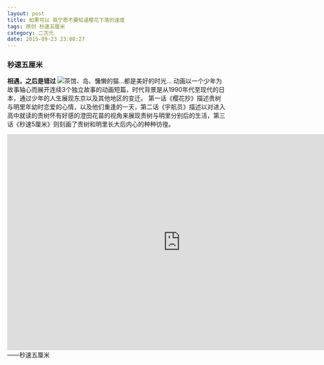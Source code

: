 ```yaml
---
layout: post
title: 如果可以 我宁愿不要知道樱花下落的速度
tags: 原创 秒速五厘米
category: 二次元
date: 2015-09-23 23:08:27
---
```


### 秒速五厘米

**相遇，之后是错过**
![](http://7xlkoc.com1.z0.glb.clouddn.com/sakura_716.jpg "茶馆、岛、慵懒的猫...都是美好的时光...")
动画以一个少年为故事轴心而展开连续3个独立故事的动画短篇，时代背景是从1990年代至现代的日本，通过少年的人生展现东京以及其他地区的变迁。 第一话《樱花抄》描述贵树与明里年幼时恋爱的心情，以及他们重逢的一天，第二话《宇航员》描述以对进入高中就读的贵树怀有好感的澄田花苗的视角来展现贵树与明里分别后的生活，第三话《秒速5厘米》则刻画了贵树和明里长大后内心的种种彷徨。
<iframe style="width: 800px; height: 500px;" src="http://static.hdslb.com/miniloader.swf?aid=2938460&amp;page=1" width="300" height="150" frameborder="no" scrolling="no"></iframe>
——秒速五厘米